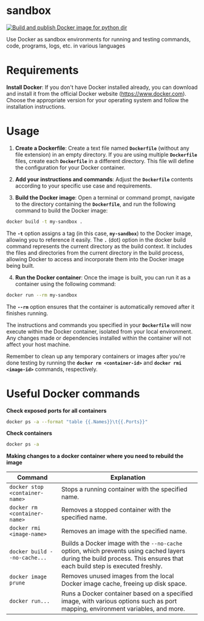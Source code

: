 # sandbox

[![Build and publish Docker image for python dir](https://github.com/pranavanba/sandbox/actions/workflows/docker-publish-python.yml/badge.svg)](https://github.com/pranavanba/sandbox/actions/workflows/docker-publish-python.yml)

Use Docker as sandbox environments for running and testing commands, code, programs, logs, etc. in various languages

# Requirements

**Install Docker**: If you don't have Docker installed already, you can download and install it from the official Docker website (https://www.docker.com). Choose the appropriate version for your operating system and follow the installation instructions.

# Usage

1. **Create a Dockerfile**: Create a text file named **`Dockerfile`** (without any file extension) in an empty directory. If you are using multiple **`Dockerfile`** files, create each **`Dockerfile`** in a different directory. This file will define the configuration for your Docker container.

2. **Add your instructions and commands**: Adjust the **`Dockerfile`** contents according to your specific use case and requirements.

3. **Build the Docker image**: Open a terminal or command prompt, navigate to the directory containing the **`Dockerfile`**, and run the following command to build the Docker image:

```bash
docker build -t my-sandbox .
```

The **`-t`** option assigns a tag (in this case, **`my-sandbox`**) to the Docker image, allowing you to reference it easily. The **`.`** (dot) option in the docker build command represents the current directory as the build context. It includes the files and directories from the current directory in the build process, allowing Docker to access and incorporate them into the Docker image being built.

4. **Run the Docker container**: Once the image is built, you can run it as a container using the following command:

```bash
docker run --rm my-sandbox
```

The **`--rm`** option ensures that the container is automatically removed after it finishes running.

The instructions and commands you specified in your **`Dockerfile`** will now execute within the Docker container, isolated from your local environment. Any changes made or dependencies installed within the container will not affect your host machine.

Remember to clean up any temporary containers or images after you're done testing by running the **`docker rm <container-id>`** and **`docker rmi <image-id>`** commands, respectively.

# Useful Docker commands 

**Check exposed ports for all containers**

```bash
docker ps -a --format "table {{.Names}}\t{{.Ports}}"
```

**Check containers**

```bash
docker ps -a
```

**Making changes to a docker container where you need to rebuild the image**

| Command | Explanation |
---|---
| `docker stop <container-name>` | Stops a running container with the specified name. |
| `docker rm <container-name>` | Removes a stopped container with the specified name. |
| `docker rmi <image-name>` | Removes an image with the specified name. |
| `docker build --no-cache...` | Builds a Docker image with the `--no-cache` option, which prevents using cached layers during the build process. This ensures that each build step is executed freshly. |
| `docker image prune` | Removes unused images from the local Docker image cache, freeing up disk space. |
| `docker run...` | Runs a Docker container based on a specified image, with various options such as port mapping, environment variables, and more. |
